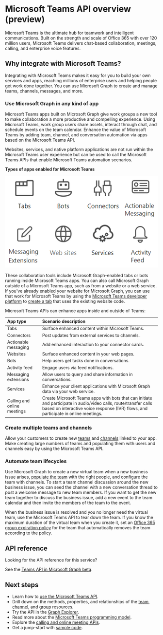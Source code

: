 # Microsoft Teams API overview (preview)

Microsoft Teams is the ultimate hub for teamwork and intelligent communications. Built on the strength and scale of Office 365 with over 120 million users, Microsoft Teams delivers chat-based collaboration, meetings, calling, and enterprise voice features.

## Why integrate with Microsoft Teams?

Integrating with Microsoft Teams makes it easy for you to build your own services and apps, reaching millions of enterprise users and helping people get work done together. You can use Microsoft Graph to create and manage teams, channels, messages, and more.

### Use Microsoft Graph in any kind of app

Microsoft Teams apps built on Microsoft Graph give work groups a new tool to make collaboration a more productive and compelling experience. Using Microsoft Teams, work group users share assets, interact through chat, and schedule events on the team calendar. Enhance the value of Microsoft Teams by adding team, channel, and conversation automation via apps based on the Microsoft Teams API.

Websites, services, and native platform applications are not run within the Microsoft Teams user experience but can be used to call the Microsoft Teams APIs that enable Microsoft Teams automation scenarios.

**Types of apps enabled for Microsoft Teams**

![Call the Microsoft Teams API from tabs, bots, websites, and services](images/TeamsAppEndpoints.png)

These collaboration tools include Microsoft Graph-enabled tabs or bots running inside Microsoft Teams apps. You can also call Microsoft Graph outside of a Microsoft Teams app, such as from a website or a web service. If you've already enabled your website for Microsoft Graph, you can use that work for Microsoft Teams by using the [Microsoft Teams developer platform](https://docs.microsoft.com/en-us/microsoftteams/platform/#pivot=home&panel=home-all) to [create a tab](https://docs.microsoft.com/en-us/microsoftteams/platform/concepts/tabs/tabs-overview) that uses the existing website code.

Microsoft Teams APIs can enhance apps inside and outside of Teams:

|App type|Scenario description|
|:-------|:-------------------|
|Tabs|Surface enhanced content within Microsoft Teams.|
|Connectors|Post updates from external services to channels.|
|Actionable messaging|Add enhanced interaction to your connector cards.|
|Websites|Surface enhanced content in your web pages.|
|Bots|Help users get tasks done in conversations.|
|Activity feed|Engage users via feed notifications.|
|Messaging extensions|Allow users to query and share information in conversations.|
|Services|Enhance your client applications with Microsoft Graph data via your web service.|
|Calling and online meetings|Create Microsoft Teams apps with bots that can initiate and participate in audio/video calls, route/transfer calls based on interactive voice response (IVR) flows, and participate in online meetings.|

### Create multiple teams and channels

Allow your customers to create new [teams](../api-reference/beta/resources/team.md) and [channels](../api-reference/beta/resources/channel.md) linked to your app. Make creating large numbers of teams and populating them with users and channels easy by using the Microsoft Teams API.

### Automate team lifecycles

Use Microsoft Graph to create a new virtual team when a new business issue arises, [populate the team](../api-reference/v1.0/api/group_post_members.md) with the right people, and configure the team with channels. To start a team channel discussion around the new business issue, you can seed the channel with a new conversation thread to post a welcome message to new team members. If you want to get the new team together to discuss the business issue, add a new event to the team calendar and then invite the members of the team to the event.

When the business issue is resolved and you no longer need the virtual team, use the Microsoft Teams API to tear down the team. If you know the maximum duration of the virtual team when you create it, set an [Office 365 group expiration policy](https://support.office.com/en-us/article/office-365-group-expiration-policy-8d253fe5-0e09-4b3c-8b5e-f48def064733?ui=en-US&rs=en-US&ad=US) for the team that automatically removes the team according to the policy.

## API reference
Looking for the API reference for this service?

See the [Teams API in Microsoft Graph beta](../api-reference/beta/resources/teams_api_overview.md).

## Next steps

- Learn how to [use the Microsoft Teams API](../api-reference/beta/resources/teams_api_overview.md).
- Drill down on the methods, properties, and relationships of the [team](../api-reference/beta/resources/team.md), [channel](../api-reference/beta/resources/channel.md), and [group](../api-reference/v1.0/resources/group.md) resources.
- Try the API in the [Graph Explorer](https://developer.microsoft.com/graph/graph-explorer).
- Read more about the [Microsoft Teams programming model](https://docs.microsoft.com/en-us/microsoftteams/platform/concepts/concepts-overview).
- Explore the [calling and online meeting APIs](../api-reference/beta/resources/calls-api-overview.md).
- Get a jump-start with [sample code](https://github.com/OfficeDev/microsoft-teams-sample-graph).

